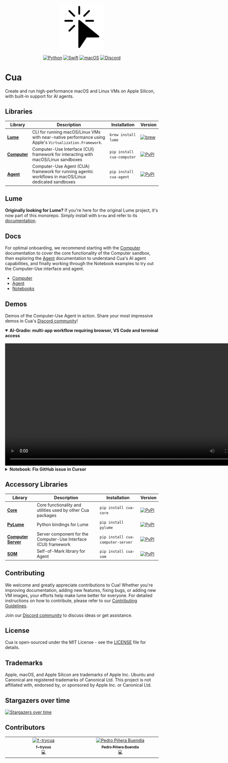 <div align="center">
  <picture>
    <source media="(prefers-color-scheme: dark)" alt="Cua logo" height="150" srcset="img/logo_white.png">
    <source media="(prefers-color-scheme: light)" alt="Cua logo" height="150" srcset="img/logo_black.png">
    <img alt="Cua logo" height="150" src="img/logo_black.png">
  </picture>

  <!-- <h1>Cua</h1> -->

  [![Python](https://img.shields.io/badge/Python-333333?logo=python&logoColor=white&labelColor=333333)](#)
  [![Swift](https://img.shields.io/badge/Swift-F05138?logo=swift&logoColor=white)](#)
  [![macOS](https://img.shields.io/badge/macOS-000000?logo=apple&logoColor=F0F0F0)](#)
  [![Discord](https://img.shields.io/badge/Discord-%235865F2.svg?&logo=discord&logoColor=white)](https://discord.com/invite/mVnXXpdE85)
</div>

# Cua

Create and run high-performance macOS and Linux VMs on Apple Silicon, with built-in support for AI agents.

## Libraries

| Library | Description | Installation | Version |
|---------|-------------|--------------|---------|
| [**Lume**](./libs/lume/README.md) | CLI for running macOS/Linux VMs with near-native performance using Apple's `Virtualization.Framework`. | `brew install lume` | [![brew](https://img.shields.io/badge/brew-0.1.10-333333)](https://formulae.brew.sh/formula/lume) |
| [**Computer**](./libs/computer/README.md) | Computer-Use Interface (CUI) framework for interacting with macOS/Linux sandboxes | `pip install cua-computer` | [![PyPI](https://img.shields.io/pypi/v/cua-computer?color=333333)](https://pypi.org/project/cua-computer/) |
| [**Agent**](./libs/agent/README.md) | Computer-Use Agent (CUA) framework for running agentic workflows in macOS/Linux dedicated sandboxes | `pip install cua-agent` | [![PyPI](https://img.shields.io/pypi/v/cua-agent?color=333333)](https://pypi.org/project/cua-agent/) |

## Lume

**Originally looking for Lume?** If you're here for the original Lume project, it's now part of this monorepo. Simply install with `brew` and refer to its [documentation](./libs/lume/README.md).

## Docs

For optimal onboarding, we recommend starting with the [Computer](./libs/computer/README.md) documentation to cover the core functionality of the Computer sandbox, then exploring the [Agent](./libs/agent/README.md) documentation to understand Cua's AI agent capabilities, and finally working through the Notebook examples to try out the Computer-Use interface and agent.

- [Computer](./libs/computer/README.md)
- [Agent](./libs/agent/README.md)
- [Notebooks](./notebooks/)

## Demos

Demos of the Computer-Use Agent in action. Share your most impressive demos in Cua's [Discord community](https://discord.com/invite/mVnXXpdE85)!

<details open>
<summary><b>AI-Gradio: multi-app workflow requiring browser, VS Code and terminal access</b></summary>
<br>
<div align="center">
    <video src="https://github.com/user-attachments/assets/c1efb4e3-2a2e-4fd5-8675-d39d9b34b2d0" width="800" controls></video>
</div>

</details>

<details>
<summary><b>Notebook: Fix GitHub issue in Cursor</b></summary>
<br>
<div align="center">
    <video src="https://github.com/user-attachments/assets/" width="800" controls></video>
</div>

</details>

## Accessory Libraries

| Library | Description | Installation | Version |
|---------|-------------|--------------|---------|
| [**Core**](./libs/core/README.md) | Core functionality and utilities used by other Cua packages | `pip install cua-core` | [![PyPI](https://img.shields.io/pypi/v/cua-core?color=333333)](https://pypi.org/project/cua-core/) |
| [**PyLume**](./libs/pylume/README.md) | Python bindings for Lume | `pip install pylume` | [![PyPI](https://img.shields.io/pypi/v/pylume?color=333333)](https://pypi.org/project/pylume/) |
| [**Computer Server**](./libs/computer-server/README.md) | Server component for the Computer-Use Interface (CUI) framework | `pip install cua-computer-server` | [![PyPI](https://img.shields.io/pypi/v/cua-computer-server?color=333333)](https://pypi.org/project/cua-computer-server/) |
| [**SOM**](./libs/som/README.md) | Self-of-Mark library for Agent | `pip install cua-som` | [![PyPI](https://img.shields.io/pypi/v/cua-som?color=333333)](https://pypi.org/project/cua-som/) |

## Contributing

We welcome and greatly appreciate contributions to Cua! Whether you're improving documentation, adding new features, fixing bugs, or adding new VM images, your efforts help make lume better for everyone. For detailed instructions on how to contribute, please refer to our [Contributing Guidelines](CONTRIBUTING.md).

Join our [Discord community](https://discord.com/invite/mVnXXpdE85) to discuss ideas or get assistance.

## License

Cua is open-sourced under the MIT License - see the [LICENSE](LICENSE) file for details.

## Trademarks

Apple, macOS, and Apple Silicon are trademarks of Apple Inc. Ubuntu and Canonical are registered trademarks of Canonical Ltd. This project is not affiliated with, endorsed by, or sponsored by Apple Inc. or Canonical Ltd.

## Stargazers over time

[![Stargazers over time](https://starchart.cc/trycua/cua.svg?variant=adaptive)](https://starchart.cc/trycua/cua)

## Contributors

<!-- ALL-CONTRIBUTORS-LIST:START - Do not remove or modify this section -->
<!-- prettier-ignore-start -->
<!-- markdownlint-disable -->
<table>
  <tbody>
    <tr>
      <td align="center" valign="top" width="14.28%"><a href="https://github.com/f-trycua"><img src="https://avatars.githubusercontent.com/u/195596869?v=4?s=100" width="100px;" alt="f-trycua"/><br /><sub><b>f-trycua</b></sub></a><br /><a href="#code-f-trycua" title="Code">💻</a></td>
      <td align="center" valign="top" width="14.28%"><a href="http://pepicrft.me"><img src="https://avatars.githubusercontent.com/u/663605?v=4?s=100" width="100px;" alt="Pedro Piñera Buendía"/><br /><sub><b>Pedro Piñera Buendía</b></sub></a><br /><a href="#code-pepicrft" title="Code">💻</a></td>
    </tr>
  </tbody>
</table>

<!-- markdownlint-restore -->
<!-- prettier-ignore-end -->

<!-- ALL-CONTRIBUTORS-LIST:END -->
